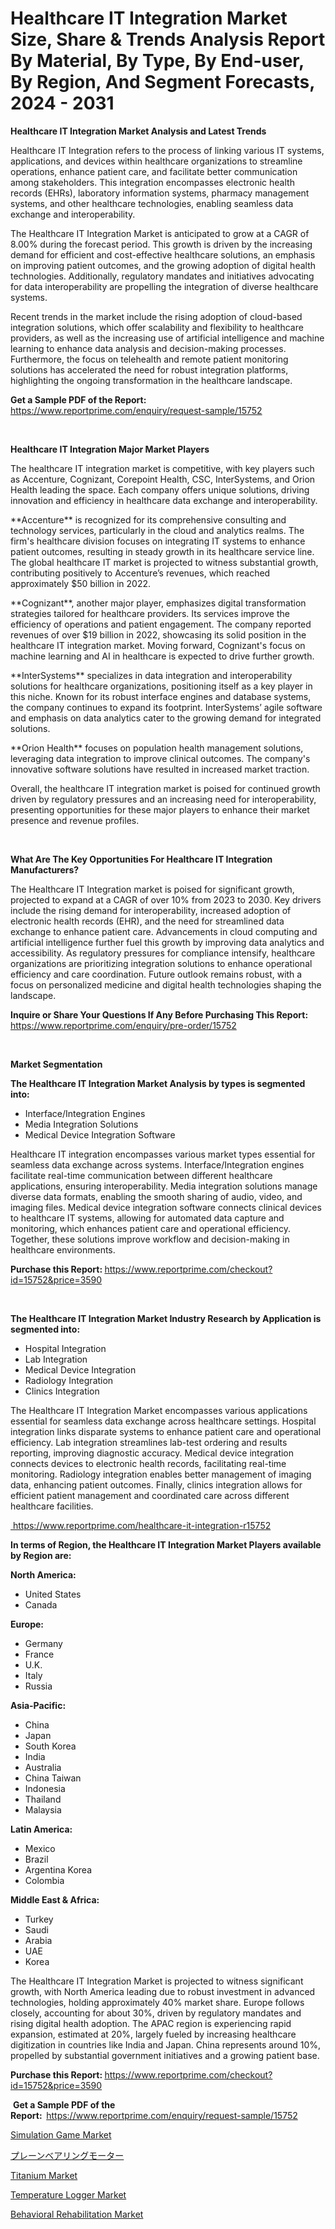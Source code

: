 <p><h1>Healthcare IT Integration Market Size, Share & Trends Analysis Report By Material, By Type, By End-user, By Region, And Segment Forecasts, 2024 - 2031</h1></p><p><strong>Healthcare IT Integration Market Analysis and Latest Trends</strong></p>
<p><p>Healthcare IT Integration refers to the process of linking various IT systems, applications, and devices within healthcare organizations to streamline operations, enhance patient care, and facilitate better communication among stakeholders. This integration encompasses electronic health records (EHRs), laboratory information systems, pharmacy management systems, and other healthcare technologies, enabling seamless data exchange and interoperability.</p><p>The Healthcare IT Integration Market is anticipated to grow at a CAGR of 8.00% during the forecast period. This growth is driven by the increasing demand for efficient and cost-effective healthcare solutions, an emphasis on improving patient outcomes, and the growing adoption of digital health technologies. Additionally, regulatory mandates and initiatives advocating for data interoperability are propelling the integration of diverse healthcare systems.</p><p>Recent trends in the market include the rising adoption of cloud-based integration solutions, which offer scalability and flexibility to healthcare providers, as well as the increasing use of artificial intelligence and machine learning to enhance data analysis and decision-making processes. Furthermore, the focus on telehealth and remote patient monitoring solutions has accelerated the need for robust integration platforms, highlighting the ongoing transformation in the healthcare landscape.</p></p>
<p><strong>Get a Sample PDF of the Report:&nbsp;</strong> <a href="https://www.reportprime.com/enquiry/request-sample/15752">https://www.reportprime.com/enquiry/request-sample/15752</a></p>
<p>&nbsp;</p>
<p><strong>Healthcare IT Integration Major Market Players</strong></p>
<p><p>The healthcare IT integration market is competitive, with key players such as Accenture, Cognizant, Corepoint Health, CSC, InterSystems, and Orion Health leading the space. Each company offers unique solutions, driving innovation and efficiency in healthcare data exchange and interoperability.</p><p>**Accenture** is recognized for its comprehensive consulting and technology services, particularly in the cloud and analytics realms. The firm's healthcare division focuses on integrating IT systems to enhance patient outcomes, resulting in steady growth in its healthcare service line. The global healthcare IT market is projected to witness substantial growth, contributing positively to Accenture’s revenues, which reached approximately $50 billion in 2022.</p><p>**Cognizant**, another major player, emphasizes digital transformation strategies tailored for healthcare providers. Its services improve the efficiency of operations and patient engagement. The company reported revenues of over $19 billion in 2022, showcasing its solid position in the healthcare IT integration market. Moving forward, Cognizant's focus on machine learning and AI in healthcare is expected to drive further growth.</p><p>**InterSystems** specializes in data integration and interoperability solutions for healthcare organizations, positioning itself as a key player in this niche. Known for its robust interface engines and database systems, the company continues to expand its footprint. InterSystems’ agile software and emphasis on data analytics cater to the growing demand for integrated solutions.</p><p>**Orion Health** focuses on population health management solutions, leveraging data integration to improve clinical outcomes. The company's innovative software solutions have resulted in increased market traction. </p><p>Overall, the healthcare IT integration market is poised for continued growth driven by regulatory pressures and an increasing need for interoperability, presenting opportunities for these major players to enhance their market presence and revenue profiles.</p></p>
<p>&nbsp;</p>
<p><strong>What Are The Key Opportunities For Healthcare IT Integration Manufacturers?</strong></p>
<p><p>The Healthcare IT Integration market is poised for significant growth, projected to expand at a CAGR of over 10% from 2023 to 2030. Key drivers include the rising demand for interoperability, increased adoption of electronic health records (EHR), and the need for streamlined data exchange to enhance patient care. Advancements in cloud computing and artificial intelligence further fuel this growth by improving data analytics and accessibility. As regulatory pressures for compliance intensify, healthcare organizations are prioritizing integration solutions to enhance operational efficiency and care coordination. Future outlook remains robust, with a focus on personalized medicine and digital health technologies shaping the landscape.</p></p>
<p><strong>Inquire or Share Your Questions If Any Before Purchasing This Report:</strong> <a href="https://www.reportprime.com/enquiry/pre-order/15752">https://www.reportprime.com/enquiry/pre-order/15752</a></p>
<p>&nbsp;</p>
<p><strong>Market Segmentation</strong></p>
<p><strong>The Healthcare IT Integration Market Analysis by types is segmented into:</strong></p>
<p><ul><li>Interface/Integration Engines</li><li>Media Integration Solutions</li><li>Medical Device Integration Software</li></ul></p>
<p><p>Healthcare IT integration encompasses various market types essential for seamless data exchange across systems. Interface/Integration engines facilitate real-time communication between different healthcare applications, ensuring interoperability. Media integration solutions manage diverse data formats, enabling the smooth sharing of audio, video, and imaging files. Medical device integration software connects clinical devices to healthcare IT systems, allowing for automated data capture and monitoring, which enhances patient care and operational efficiency. Together, these solutions improve workflow and decision-making in healthcare environments.</p></p>
<p><strong>Purchase this Report:&nbsp;</strong><a href="https://www.reportprime.com/checkout?id=15752&price=3590">https://www.reportprime.com/checkout?id=15752&price=3590</a></p>
<p>&nbsp;</p>
<p><strong>The Healthcare IT Integration Market Industry Research by Application is segmented into:</strong></p>
<p><ul><li>Hospital Integration</li><li>Lab Integration</li><li>Medical Device Integration</li><li>Radiology Integration</li><li>Clinics Integration</li></ul></p>
<p><p>The Healthcare IT Integration Market encompasses various applications essential for seamless data exchange across healthcare settings. Hospital integration links disparate systems to enhance patient care and operational efficiency. Lab integration streamlines lab-test ordering and results reporting, improving diagnostic accuracy. Medical device integration connects devices to electronic health records, facilitating real-time monitoring. Radiology integration enables better management of imaging data, enhancing patient outcomes. Finally, clinics integration allows for efficient patient management and coordinated care across different healthcare facilities.</p></p>
<p><a href="https://www.reportprime.com/healthcare-it-integration-r15752">&nbsp;https://www.reportprime.com/healthcare-it-integration-r15752</a></p>
<p><strong>In terms of Region, the Healthcare IT Integration Market Players available by Region are:</strong></p>
<p>
    <p> <strong> North America: </strong>
        <ul>
            <li>United States</li>
            <li>Canada</li>
        </ul>
        </p> 
    <p> <strong> Europe: </strong>
        <ul>
            <li>Germany</li>
            <li>France</li>
            <li>U.K.</li>
            <li>Italy</li>
            <li>Russia</li>
        </ul>
        </p> 
    <p> <strong> Asia-Pacific: </strong>
        <ul>
            <li>China</li>
            <li>Japan</li>
            <li>South Korea</li>
            <li>India</li>
            <li>Australia</li>
            <li>China Taiwan</li>
            <li>Indonesia</li>
            <li>Thailand</li>
            <li>Malaysia</li>
        </ul>
        </p> 
    <p> <strong> Latin America: </strong>
        <ul>
            <li>Mexico</li>
            <li>Brazil</li>
            <li>Argentina Korea</li>
            <li>Colombia</li>
        </ul>
        </p> 
    <p> <strong> Middle East & Africa: </strong>
        <ul>
            <li>Turkey</li>
            <li>Saudi</li>
            <li>Arabia</li>
            <li>UAE</li>
            <li>Korea</li>
        </ul>
    </p>
    </p>
<p><p>The Healthcare IT Integration Market is projected to witness significant growth, with North America leading due to robust investment in advanced technologies, holding approximately 40% market share. Europe follows closely, accounting for about 30%, driven by regulatory mandates and rising digital health adoption. The APAC region is experiencing rapid expansion, estimated at 20%, largely fueled by increasing healthcare digitization in countries like India and Japan. China represents around 10%, propelled by substantial government initiatives and a growing patient base.</p></p>
<p><strong>Purchase this Report: </strong><a href="https://www.reportprime.com/checkout?id=15752&price=3590">https://www.reportprime.com/checkout?id=15752&price=3590</a></p>
<p>&nbsp;<strong>Get a Sample PDF of the Report:&nbsp;&nbsp;</strong><a href="https://www.reportprime.com/enquiry/request-sample/15752">https://www.reportprime.com/enquiry/request-sample/15752</a></p>
<p><strong></strong></p>
<p><p><a href="https://www.linkedin.com/pulse/global-simulation-game-industry-analysis-share-growth-trends-forecast-sqylc?trackingId=S9OSETwiR1SydBVsSD6rsQ%3D%3D">Simulation Game Market</a></p><p><a href="https://medium.com/@lindakreitz2023/plain-bearings-motors-market-%E3%81%AF-%E3%82%B3%E3%82%B9%E3%83%88%E7%AE%A1%E7%90%86%E3%81%A8%E5%8A%B9%E7%8E%87%E5%90%91%E4%B8%8A%E3%82%92%E5%84%AA%E5%85%88%E3%81%97%E3%81%BE%E3%81%99-%E3%81%95%E3%82%89%E3%81%AB-%E5%A0%B1%E5%91%8A%E6%9B%B8%E3%81%AF%E5%B8%82%E5%A0%B4%E3%81%AE%E9%9C%80%E8%A6%81%E9%9D%A2%E3%81%A8%E4%BE%9B%E7%B5%A6%E9%9D%A2%E3%81%AE%E4%B8%A1%E6%96%B9%E3%82%92%E3%82%AB%E3%83%90%E3%83%BC%E3%81%97%E3%81%A6%E3%81%84%E3%81%BE%E3%81%99-plain-bearings-607b5567d63a">プレーンベアリングモーター</a></p><p><a href="https://issuu.com/reportprime-2/docs/titanium-market-size-2030.pptx_f816c2594d03b4">Titanium Market</a></p><p><a href="https://medium.com/@danielwardb654202/the-temperature-logger-market-report-analyzes-important-operational-and-performance-data-so-one-a5d7f776cbc9">Temperature Logger Market</a></p><p><a href="https://github.com/FahadAhmed712/Market-Research-Report-List-1/blob/main/behavioral-rehabilitation-market.md">Behavioral Rehabilitation Market</a></p></p>
